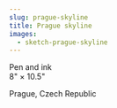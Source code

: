 ```yaml
---
slug: prague-skyline
title: Prague skyline
images:
  - sketch-prague-skyline
---
```

Pen and ink  
8" × 10.5"

Prague, Czech Republic
